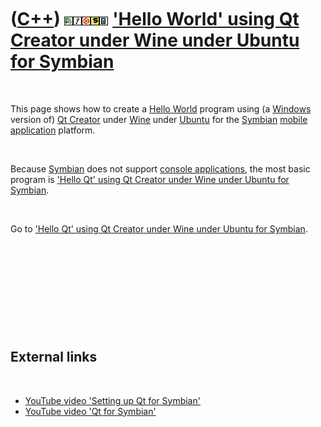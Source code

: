 



 

 

 

 

 

([C++](Cpp.md)) ![Qt Creator](PicQtCreator.png)![Wine](PicWine.png)![Ubuntu](PicUbuntu.png)![Symbian](PicSymbian.png)![Mobile](PicMobile.png) ['Hello World' using Qt Creator under Wine under Ubuntu for Symbian](CppHelloWorldQtCreatorWineUbuntuSymbian.md)
================================================================================================================================================================================================================================================================

 

This page shows how to create a [Hello World](CppHelloWorld.md) program
using (a [Windows](CppWindows.md) version of) [Qt
Creator](CppQtCreator.md) under [Wine](CppWine.md) under
[Ubuntu](CppUbuntu.md) for the [Symbian](CppSymbian.md) [mobile
application](CppMobileApplication.md) platform.

 

Because [Symbian](CppSymbian.md) does not support [console
applications](CppConsoleApplication.md), the most basic program is
['Hello Qt' using Qt Creator under Wine under Ubuntu for
Symbian](CppHelloQtQtCreatorUbuntuSymbian.md).

 

Go to ['Hello Qt' using Qt Creator under Wine under Ubuntu for
Symbian](CppHelloQtQtCreatorWineUbuntuSymbian.md).

 

 

 

 

 

External links
--------------

 

-   [YouTube video 'Setting up Qt for
    Symbian'](http://www.youtube.com/watch?v=bGJOQTkdttM)
-   [YouTube video 'Qt for
    Symbian'](http://www.youtube.com/watch?v=Rb43gnZI1A0)

 

 

 

 

 





 



